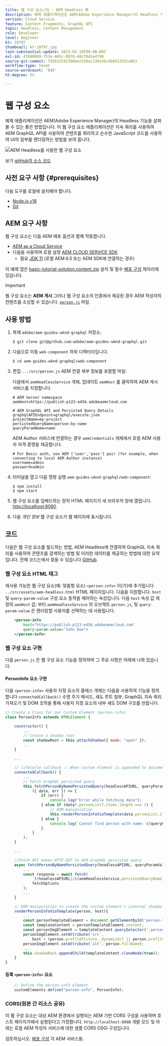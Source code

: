 ```yaml
---
title: 웹 구성 요소/JS - AEM Headless 예
description: 예제 애플리케이션은 AEM(Adobe Experience Manager)의 Headless 기능을 살펴볼 수 있는 좋은 방법입니다. 이 웹 구성 요소/JS 애플리케이션은 지속 쿼리를 사용하여 AEM GraphQL API를 사용하여 콘텐츠를 쿼리하는 방법을 보여 줍니다.
version: Cloud Service
feature: Content Fragments, GraphQL API
topic: Headless, Content Management
role: Developer
level: Beginner
kt: 10797
thumbnail: kt-10797.jpg
last-substantial-update: 2023-05-10T00:00:00Z
exl-id: 4f090809-753e-465c-9970-48cf0d1e4790
source-git-commit: 7938325427b6becb38ac230a3bc4b031353ca8b1
workflow-type: tm+mt
source-wordcount: '543'
ht-degree: 5%

---
```


# 웹 구성 요소

예제 애플리케이션은 AEM(Adobe Experience Manager)의 Headless 기능을 살펴볼 수 있는 좋은 방법입니다. 이 웹 구성 요소 애플리케이션은 지속 쿼리를 사용하여 AEM GraphQL API를 사용하여 콘텐츠를 쿼리하고 순수한 JavaScript 코드를 사용하여 UI의 일부를 렌더링하는 방법을 보여 줍니다.

![AEM Headless를 사용한 웹 구성 요소](./assets/web-component/web-component.png)

보기 [gitHub의 소스 코드](https://github.com/adobe/aem-guides-wknd-graphql/tree/main/web-component)

## 사전 요구 사항 {#prerequisites}

다음 도구를 로컬에 설치해야 합니다.

+ [Node.js v18](https://nodejs.org/en/)
+ [Git](https://git-scm.com/)

## AEM 요구 사항

웹 구성 요소는 다음 AEM 배포 옵션과 함께 작동합니다.

+ [AEM as a Cloud Service](https://experienceleague.adobe.com/docs/experience-manager-cloud-service/content/implementing/deploying/overview.html)
+ 다음을 사용하여 로컬 설정 [AEM CLOUD SERVICE SDK](https://experienceleague.adobe.com/docs/experience-manager-learn/cloud-service/local-development-environment-set-up/overview.html?lang=ko-KR)
   + 필요 [JDK 11](https://experience.adobe.com/#/downloads/content/software-distribution/en/general.html?1_group.propertyvalues.property=.%2Fjcr%3Acontent%2Fmetadata%2Fdc%3AsoftwareType&amp;1_group.propertyvalues.operation=equals&amp;1_group.propertyvalues.0_values=software-type%3Atoling&amp;fulltext=Oracle%7E+JDK%7E+11%7E&amp;orderby=%40jcr%3Acontent%2Fjcr%3AlastModified&amp;orderby.sort=desc&amp;layout=list&amp;p.offset=0&amp;p.limit=14) (로컬 AEM 6.5 또는 AEM SDK에 연결하는 경우)

이 예제 앱은 [basic-tutorial-solution.content.zip](../multi-step/assets/explore-graphql-api/basic-tutorial-solution.content.zip) 설치 및 필수 [배포 구성](../deployment/web-component.md) 제자리에 있습니다.


>[!IMPORTANT]
>
>웹 구성 요소는 __AEM 게시__ 그러나 웹 구성 요소의 인증에서 제공된 경우 AEM 작성자의 컨텐츠를 소싱할 수 있습니다. [`person.js`](https://github.com/adobe/aem-guides-wknd-graphql/blob/main/web-component/src/person.js#L11) 파일.

## 사용 방법

1. 복제 `adobe/aem-guides-wknd-graphql` 저장소:

   ```shell
   $ git clone git@github.com:adobe/aem-guides-wknd-graphql.git
   ```

1. 다음으로 이동 `web-component` 하위 디렉터리입니다.

   ```shell
   $ cd aem-guides-wknd-graphql/web-component
   ```

1. 편집 `.../src/person.js` AEM 연결 세부 정보를 포함할 파일:

   다음에서 `aemHeadlessService` 개체, 업데이트 `aemHost` 를 클릭하여 AEM 게시 서비스를 지정합니다.

   ```plain
   # AEM Server namespace
   aemHost=https://publish-p123-e456.adobeaemcloud.com
   
   # AEM GraphQL API and Persisted Query Details
   graphqlAPIEndpoint=graphql/execute.json
   projectName=my-project
   persistedQueryName=person-by-name
   queryParamName=name
   ```

   AEM Author 서비스에 연결하는 경우 `aemCredentials` 개체에서 로컬 AEM 사용자 자격 증명을 제공합니다.

   ```plain
   # For Basic auth, use AEM ['user','pass'] pair (for example, when connecting to local AEM Author instance)
   username=admin
   password=admin
   ```

1. 터미널을 열고 다음 명령 실행 `aem-guides-wknd-graphql/web-component`:

   ```shell
   $ npm install
   $ npm start
   ```

1. 웹 구성 요소를 임베드하는 정적 HTML 페이지가 새 브라우저 창에 열립니다. [http://localhost:8080](http://localhost:8080).
1. 다음 _개인 정보_ 웹 구성 요소가 웹 페이지에 표시됩니다.

## 코드

다음은 웹 구성 요소를 빌드하는 방법, AEM Headless에 연결하여 GraphQL 지속 쿼리를 사용하여 콘텐츠를 검색하는 방법 및 이러한 데이터를 제공하는 방법에 대한 요약입니다. 전체 코드는에서 찾을 수 있습니다 [GitHub](https://github.com/adobe/aem-guides-wknd-graphql/tree/main/web-component).

### 웹 구성 요소 HTML 태그

재사용 가능한 웹 구성 요소(예: 맞춤형 요소) `<person-info>` 이(가)에 추가됩니다 `../src/assets/aem-headless.html` HTML 페이지입니다. 다음을 지원합니다. `host` 및 `query-param-value` 구성 요소 동작을 제어하는 속성입니다. 다음 `host` 속성 값 재정의 `aemHost` 값: 부터 `aemHeadlessService` 의 오브젝트 `person.js`, 및 `query-param-value` 은 렌더링할 사용자를 선택하는 데 사용됩니다.

```html
    <person-info 
        host="https://publish-p123-e456.adobeaemcloud.com"
        query-param-value="John Doe">
    </person-info>
```

### 웹 구성 요소 구현

다음 `person.js` 은 웹 구성 요소 기능을 정의하며 그 주요 사항은 아래에 나와 있습니다.

#### PersonInfo 요소 구현

다음 `<person-info>` 사용자 지정 요소의 클래스 개체는 다음을 사용하여 기능을 정의합니다 `connectedCallback()` 수명 주기 메서드, 섀도 루트 첨부, GraphQL 지속 쿼리 가져오기 및 DOM 조작을 통해 사용자 지정 요소의 내부 섀도 DOM 구조를 만듭니다.

```javascript
// Create a Class for our Custom Element (person-info)
class PersonInfo extends HTMLElement {

    constructor() {
        ...
        // Create a shadow root
        const shadowRoot = this.attachShadow({ mode: "open" });
        ...
    }

    ...

    // lifecycle callback :: When custom element is appended to document
    connectedCallback() {
        ...
        // Fetch GraphQL persisted query
        this.fetchPersonByNamePersistedQuery(headlessAPIURL, queryParamValue).then(
            ({ data, err }) => {
                if (err) {
                    console.log("Error while fetching data");
                } else if (data?.personList?.items.length === 1) {
                    // DOM manipulation
                    this.renderPersonInfoViaTemplate(data.personList.items[0], host);
                } else {
                    console.log(`Cannot find person with name: ${queryParamValue}`);
                }
            }
        );
    }

    ...

    //Fetch API makes HTTP GET to AEM GraphQL persisted query
    async fetchPersonByNamePersistedQuery(headlessAPIURL, queryParamValue) {
        ...
        const response = await fetch(
            `${headlessAPIURL}/${aemHeadlessService.persistedQueryName}${encodedParam}`,
            fetchOptions
        );
        ...
    }

    // DOM manipulation to create the custom element's internal shadow DOM structure
    renderPersonInfoViaTemplate(person, host){
        ...
        const personTemplateElement = document.getElementById('person-template');
        const templateContent = personTemplateElement.content;
        const personImgElement = templateContent.querySelector('.person_image');
        personImgElement.setAttribute('src',
            host + (person.profilePicture._dynamicUrl || person.profilePicture._path));
        personImgElement.setAttribute('alt', person.fullName);
        ...
        this.shadowRoot.appendChild(templateContent.cloneNode(true));
    }
}
```

#### 등록 `<person-info>` 요소

```javascript
    // Define the person-info element
    customElements.define("person-info", PersonInfo);
```

### CORS(원본 간 리소스 공유)

이 웹 구성 요소는 대상 AEM 환경에서 실행되는 AEM 기반 CORS 구성을 사용하며 호스트 페이지가에서 실행된다고 가정합니다. `http://localhost:8080` 개발 모드 및 아래는 로컬 AEM 작성자 서비스에 대한 샘플 CORS OSGi 구성입니다.

검토하십시오. [배포 구성](../deployment/web-component.md) 각 AEM 서비스용.
